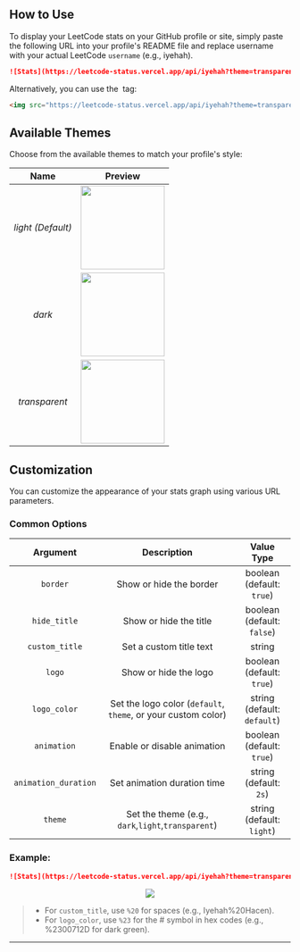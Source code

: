 ## How to Use

To display your LeetCode stats on your GitHub profile or site, simply paste the following URL into your profile's README file and replace username with your actual LeetCode `username` (e.g., iyehah).

```md
![Stats](https://leetcode-status.vercel.app/api/iyehah?theme=transparent&logo=true&custom_title=Iyehah%20Hacen&logo_color=theme)
```

Alternatively, you can use the <img> tag:

```md
<img src="https://leetcode-status.vercel.app/api/iyehah?theme=transparent&logo=true&custom_title=Iyehah%20Hacen&logo_color=theme"/>
```

## Available Themes

Choose from the available themes to match your profile's style:

|        Name        |                             Preview                                                                                 |
| :----------------: | :-----------------------------------------------------------------------------------------------------------------: |
| *light (Default)*  | <img src="https://leetcode-status.vercel.app/api/numb3r5?theme=light&logo=true&logo_color=theme&custom_title=Iyehah%20Hacen" height=150/>       |
|      *dark*        | <img src="https://leetcode-status.vercel.app/api/numb3r5?theme=dark&logo=true&logo_color=theme&custom_title=Iyehah%20Hacen" height=150/>        |
|  *transparent*     | <img src="https://leetcode-status.vercel.app/api/numb3r5?theme=transparent&logo=true&logo_color=theme&custom_title=Iyehah%20Hacen" height=150/> |

## Customization

You can customize the appearance of your stats graph using various URL parameters.

### Common Options

|      Argument       |               Description                |             Value Type              |
| :-----------------: | :--------------------------------------: | :---------------------------------: |
|      `border`       |        Show or hide the border           |       boolean (default: `true`)     |
|    `hide_title`     |        Show or hide the title            |       boolean (default: `false`)    |
|   `custom_title`    |        Set a custom title text           |              string                 |
|      `logo`         |        Show or hide the logo             |       boolean (default: `true`)     |
|   `logo_color`      |  Set the logo color (`default`, `theme`, or your custom color) | string (default: `default`) |
|   `animation`       |      Enable or disable animation         |       boolean (default: `true`)     |
| `animation_duration`|      Set animation duration time         |      string (default: `2s`)         |
|      `theme`        |        Set the theme (e.g., `dark`,`light`,`transparent`)        |        string (default: `light`)    |

### Example:
```md
![Stats](https://leetcode-status.vercel.app/api/iyehah?theme=transparent&logo=true&custom_title=Iyehah%20Hacen&logo_color=%2300FF00)
```
<div align="center">
<img src="https://leetcode-status.vercel.app/api/numb3r5?theme=dark&&border=falselogo=true&custom_title=Iyehah%20Hacen&logo=true&logo_color=default"/>
</div>

> - For `custom_title`, use `%20` for spaces (e.g., Iyehah%20Hacen).
> - For `logo_color`, use `%23` for the # symbol in hex codes (e.g., %2300712D for dark green).

---
